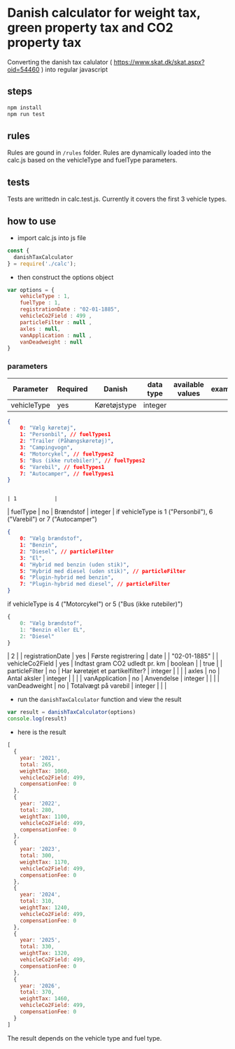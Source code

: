 # Danish calculator for weight tax, green property tax and CO2 property tax

Converting the danish tax calulator ( https://www.skat.dk/skat.aspx?oid=54460 ) into regular javascript

## steps

```bash
npm install
npm run test

```

## rules

Rules are gound in `/rules` folder. Rules are dynamically loaded into the calc.js based on the vehicleType and fuelType parameters. 

## tests

Tests are writtedn in calc.test.js. Currently it covers the first 3 vehicle types.

## how to use

- import calc.js into js file
```js
const {
  danishTaxCalculator
} = require('./calc');
```

- then construct the options object
```js
var options = {
	vehicleType : 1, 
	fuelType : 1, 
	registrationDate : "02-01-1885", 
	vehicleCo2Field : 499 , 
	particleFilter : null , 
	axles : null, 
	vanApplication : null , 
	vanDeadweight : null
}

```

### parameters
| Parameter        | Required | Danish                           | data type | available values                                                                                                                                                                                                                                                                                                                                                                                                                                                                                                           | example      |
|------------------|----------|----------------------------------|-----------|----------------------------------------------------------------------------------------------------------------------------------------------------------------------------------------------------------------------------------------------------------------------------------------------------------------------------------------------------------------------------------------------------------------------------------------------------------------------------------------------------------------------------|--------------|
| vehicleType      | yes      | Køretøjstype                     | integer   | 

```json
{     
	0: "Vælg køretøj",     
	1: "Personbil", // fuelTypes1     
	2: "Trailer (Påhængskøretøj)",     
	3: "Campingvogn",     
	4: "Motorcykel", // fuelTypes2     
	5: "Bus (ikke rutebiler)", // fuelTypes2     
	6: "Varebil", // fuelTypes1     
	7: "Autocamper", // fuelTypes1 
}                                                            
```
                                                                                                                                                                                      | 1            |
| fuelType         | no       | Brændstof                        | integer   | if vehicleType is 1 ("Personbil"), 6 ("Varebil") or 7 ("Autocamper") 

```json
{     
	0: "Vælg brændstof",     
	1: "Benzin",     
	2: "Diesel", // particleFilter     
	3: "El",     
	4: "Hybrid med benzin (uden stik)",     
	5: "Hybrid med diesel (uden stik)", // particleFilter     
	6: "Plugin-hybrid med benzin",     
	7: "Plugin-hybrid med diesel", // particleFilter 
} 
``` 

if vehicleType is 4 ("Motorcykel") or 5 ("Bus (ikke  rutebiler)")  

```js 
{     
	0: "Vælg brændstof",     
	1: "Benzin eller EL",     
	2: "Diesel" 
} 
``` 

| 2            |
| registrationDate | yes      | Første registrering              | date      |                                                                                                                                                                                                                                                                                                                                                                                                                                                                                                                            | "02-01-1885" |
| vehicleCo2Field  | yes      | Indtast gram CO2 udledt pr. km   | boolean   |                                                                                                                                                                                                                                                                                                                                                                                                                                                                                                                            | true         |
| particleFilter   | no       | Har køretøjet et partikelfilter? | integer   |                                                                                                                                                                                                                                                                                                                                                                                                                                                                                                                            |              |
| axles            | no       | Antal aksler                     | integer   |                                                                                                                                                                                                                                                                                                                                                                                                                                                                                                                            |              |
| vanApplication   | no       | Anvendelse                       | integer   |                                                                                                                                                                                                                                                                                                                                                                                                                                                                                                                            |              |
| vanDeadweight    | no       | Totalvægt på varebil             | integer   |                                                                                                                                                                                                                                                                                                                                                                                                                                                                                                                            |              |


- run the `danishTaxCalculator` function and view the result

```js
var result = danishTaxCalculator(options)
console.log(result)
```

- here is the result
```js
[
  {
    year: '2021',
    total: 265,
    weightTax: 1060,
    vehicleCo2Field: 499,
    compensationFee: 0
  },
  {
    year: '2022',
    total: 280,
    weightTax: 1100,
    vehicleCo2Field: 499,
    compensationFee: 0
  },
  {
    year: '2023',
    total: 300,
    weightTax: 1170,
    vehicleCo2Field: 499,
    compensationFee: 0
  },
  {
    year: '2024',
    total: 310,
    weightTax: 1240,
    vehicleCo2Field: 499,
    compensationFee: 0
  },
  {
    year: '2025',
    total: 330,
    weightTax: 1320,
    vehicleCo2Field: 499,
    compensationFee: 0
  },
  {
    year: '2026',
    total: 370,
    weightTax: 1460,
    vehicleCo2Field: 499,
    compensationFee: 0
  }
]

```

The result depends on the vehicle type and fuel type.